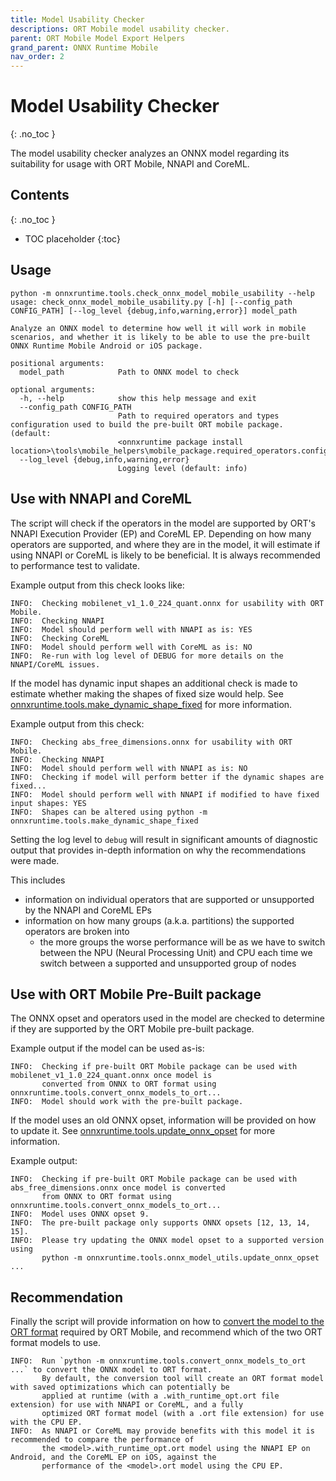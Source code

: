 ```yaml
---
title: Model Usability Checker
descriptions: ORT Mobile model usability checker.
parent: ORT Mobile Model Export Helpers
grand_parent: ONNX Runtime Mobile
nav_order: 2
---
```

# Model Usability Checker
{: .no_toc }

The model usability checker analyzes an ONNX model regarding its suitability for usage with ORT Mobile, NNAPI and CoreML.

## Contents
{: .no_toc }

* TOC placeholder
{:toc}

## Usage

```
python -m onnxruntime.tools.check_onnx_model_mobile_usability --help
usage: check_onnx_model_mobile_usability.py [-h] [--config_path CONFIG_PATH] [--log_level {debug,info,warning,error}] model_path

Analyze an ONNX model to determine how well it will work in mobile scenarios, and whether it is likely to be able to use the pre-built ONNX Runtime Mobile Android or iOS package.

positional arguments:
  model_path            Path to ONNX model to check

optional arguments:
  -h, --help            show this help message and exit
  --config_path CONFIG_PATH
                        Path to required operators and types configuration used to build the pre-built ORT mobile package. (default:
                        <onnxruntime package install location>\tools\mobile_helpers\mobile_package.required_operators.config)
  --log_level {debug,info,warning,error}
                        Logging level (default: info)
```

## Use with NNAPI and CoreML

The script will check if the operators in the model are supported by ORT's NNAPI Execution Provider (EP) and CoreML EP. Depending on how many operators are supported, and where they are in the model, it will estimate if using NNAPI or CoreML is likely to be beneficial. It is always recommended to performance test to validate.

Example output from this check looks like:
```
INFO:  Checking mobilenet_v1_1.0_224_quant.onnx for usability with ORT Mobile.
INFO:  Checking NNAPI
INFO:  Model should perform well with NNAPI as is: YES
INFO:  Checking CoreML
INFO:  Model should perform well with CoreML as is: NO
INFO:  Re-run with log level of DEBUG for more details on the NNAPI/CoreML issues.
```

If the model has dynamic input shapes an additional check is made to estimate whether making the shapes of fixed size would help. See [onnxruntime.tools.make_dynamic_shape_fixed](./make-dynamic-shape-fixed.md) for more information. 

Example output from this check:

```
INFO:  Checking abs_free_dimensions.onnx for usability with ORT Mobile.
INFO:  Checking NNAPI
INFO:  Model should perform well with NNAPI as is: NO
INFO:  Checking if model will perform better if the dynamic shapes are fixed...
INFO:  Model should perform well with NNAPI if modified to have fixed input shapes: YES
INFO:  Shapes can be altered using python -m onnxruntime.tools.make_dynamic_shape_fixed
```

Setting the log level to `debug` will result in significant amounts of diagnostic output that provides in-depth information on why the recommendations were made.

This includes
- information on individual operators that are supported or unsupported by the NNAPI and CoreML EPs
- information on how many groups (a.k.a. partitions) the supported operators are broken into
  - the more groups the worse performance will be as we have to switch between the NPU (Neural Processing Unit) and CPU each time we switch between a supported and unsupported group of nodes

## Use with ORT Mobile Pre-Built package

The ONNX opset and operators used in the model are checked to determine if they are supported by the ORT Mobile pre-built package.

Example output if the model can be used as-is:
```
INFO:  Checking if pre-built ORT Mobile package can be used with mobilenet_v1_1.0_224_quant.onnx once model is
       converted from ONNX to ORT format using onnxruntime.tools.convert_onnx_models_to_ort...
INFO:  Model should work with the pre-built package.
```

If the model uses an old ONNX opset, information will be provided on how to update it. 
See [onnxruntime.tools.update_onnx_opset](./index.md#onnx-model-opset-updater) for more information.

Example output:
```
INFO:  Checking if pre-built ORT Mobile package can be used with abs_free_dimensions.onnx once model is converted 
       from ONNX to ORT format using onnxruntime.tools.convert_onnx_models_to_ort...
INFO:  Model uses ONNX opset 9.
INFO:  The pre-built package only supports ONNX opsets [12, 13, 14, 15].
INFO:  Please try updating the ONNX model opset to a supported version using
       python -m onnxruntime.tools.onnx_model_utils.update_onnx_opset ...
```

## Recommendation

Finally the script will provide information on how to [convert the model to the ORT format](../../../../docs/reference/ort-format-models.md) required by ORT Mobile, and recommend which of the two ORT format models to use.

```
INFO:  Run `python -m onnxruntime.tools.convert_onnx_models_to_ort ...` to convert the ONNX model to ORT format. 
       By default, the conversion tool will create an ORT format model with saved optimizations which can potentially be 
       applied at runtime (with a .with_runtime_opt.ort file extension) for use with NNAPI or CoreML, and a fully
       optimized ORT format model (with a .ort file extension) for use with the CPU EP.
INFO:  As NNAPI or CoreML may provide benefits with this model it is recommended to compare the performance of 
       the <model>.with_runtime_opt.ort model using the NNAPI EP on Android, and the CoreML EP on iOS, against the 
       performance of the <model>.ort model using the CPU EP.
```

